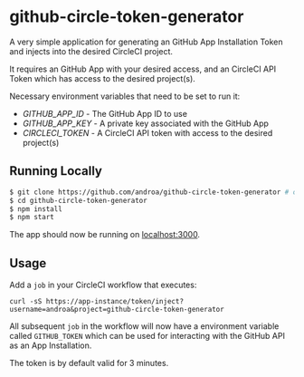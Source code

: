 # github-circle-token-generator

A very simple application for generating an GitHub App Installation Token and injects into the desired CircleCI project.

It requires an GitHub App with your desired access, and an CircleCI API Token which has access to the desired project(s).

Necessary environment variables that need to be set to run it:

- _GITHUB_APP_ID_ - The GitHub App ID to use
- _GITHUB_APP_KEY_ - A private key associated with the GitHub App
- _CIRCLECI_TOKEN_ - A CircleCI API token with access to the desired project(s)

## Running Locally

```sh
$ git clone https://github.com/androa/github-circle-token-generator # or clone your own fork
$ cd github-circle-token-generator
$ npm install
$ npm start
```

The app should now be running on [localhost:3000](http://localhost:3000/).

## Usage

Add a `job` in your CircleCI workflow that executes:

`curl -sS https://app-instance/token/inject?username=androa&project=github-circle-token-generator`

All subsequent `job` in the workflow will now have a environment variable called `GITHUB_TOKEN` which can be used for interacting with the GitHub API as an App Installation.

The token is by default valid for 3 minutes.
